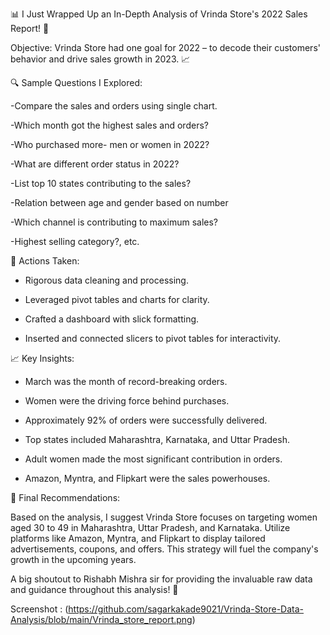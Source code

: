 📊 I Just Wrapped Up an In-Depth Analysis of Vrinda Store's 2022 Sales Report! 🚀

Objective: Vrinda Store had one goal for 2022 – to decode their customers' behavior and drive sales growth in 2023. 📈

🔍 Sample Questions I Explored:

-Compare the sales and orders using single chart.

-Which month got the highest sales and orders?

-Who purchased more- men or women in 2022?

-What are different order status in 2022?

-List top 10 states contributing to the sales?

-Relation between age and gender based on number

-Which channel is contributing to maximum sales?

-Highest selling category?, etc.

💼 Actions Taken:

- Rigorous data cleaning and processing.

- Leveraged pivot tables and charts for clarity.

- Crafted a dashboard with slick formatting.

- Inserted and connected slicers to pivot tables for interactivity.

📈 Key Insights:

- March was the month of record-breaking orders.

- Women were the driving force behind purchases.

- Approximately 92% of orders were successfully delivered.

- Top states included Maharashtra, Karnataka, and Uttar Pradesh.

- Adult women made the most significant contribution in orders.

- Amazon, Myntra, and Flipkart were the sales powerhouses.

🚀 Final Recommendations:

Based on the analysis, I suggest Vrinda Store focuses on targeting women aged 30 to 49 in Maharashtra, Uttar Pradesh, and Karnataka. Utilize platforms like Amazon, Myntra, and Flipkart to display tailored advertisements, coupons, and offers. This strategy will fuel the company's growth in the upcoming years.

A big shoutout to Rishabh Mishra sir for providing the invaluable raw data and guidance throughout this analysis! 🙏

Screenshot : (https://github.com/sagarkakade9021/Vrinda-Store-Data-Analysis/blob/main/Vrinda_store_report.png)
